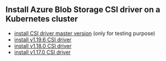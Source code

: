 ## Install Azure Blob Storage CSI driver on a Kubernetes cluster

 - [install CSI driver master version](./install-csi-driver-master.md) (only for testing purpose)
 - [install v1.19.6 CSI driver](./install-csi-driver-v1.19.6.md)
 - [install v1.18.0 CSI driver](./install-csi-driver-v1.18.0.md)
 - [install v1.17.0 CSI driver](./install-csi-driver-v1.17.0.md)
